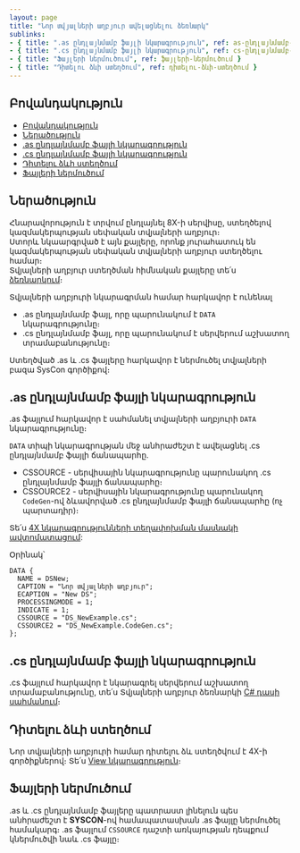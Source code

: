```yaml
---
layout: page
title: "Նոր տվյալների աղբյուր ավելացնելու ձեռնարկ" 
sublinks:
- { title: ".as ընդլայնմամբ ֆայլի նկարագրություն", ref: as-ընդլայնմամբ-ֆայլի-նկարագրություն }
- { title: ".cs ընդլայնմամբ ֆայլի նկարագրություն", ref: cs-ընդլայնմամբ-ֆայլի-նկարագրություն }
- { title: "Ֆայլերի ներմուծում", ref: ֆայլերի-ներմուծում }
- { title: "Դիտելու ձևի ստեղծում", ref: դիտելու-ձևի-ստեղծում }
---
```


## Բովանդակություն

- [Բովանդակություն](#բովանդակություն)
- [Ներածություն](#ներածություն)
- [.as ընդլայնմամբ ֆայլի նկարագրություն](#as-ընդլայնմամբ-ֆայլի-նկարագրություն)
- [.cs ընդլայնմամբ ֆայլի նկարագրություն](#cs-ընդլայնմամբ-ֆայլի-նկարագրություն)
- [Դիտելու ձևի ստեղծում](#դիտելու-ձևի-ստեղծում)
- [Ֆայլերի ներմուծում](#ֆայլերի-ներմուծում)

## Ներածություն

Հնարավորություն է տրվում ընդլայնել 8X-ի սերվիսը, ստեղծելով կազմակերպության սեփական տվյալների աղբյուր։  
Ստորև նկաարգրված է այն քայլերը, որոնք յուրահատուկ են կազմակերպության սեփական տվյալների աղբյուր ստեղծելու համար։  
Տվյալների աղբյուր ստեղծման հիմնական քայլերը տե՛ս [ձեռնարկում](../../server_api/definitions/ds_guide.md)։

Տվյալների աղբյուրի նկարագրման համար հարկավոր է ունենալ

* .as ընդլայնմամբ ֆայլ, որը պարունակում է `DATA` նկարագրությունը։
* .cs ընդլայնմամբ ֆայլ, որը պարունակում է սերվերում աշխատող տրամաբանությունը։

Ստեղծված .as և .cs ֆայլերը հարկավոր է ներմուծել տվյալների բազա SysCon գործիքով։

## .as ընդլայնմամբ ֆայլի նկարագրություն

.as ֆայլում հարկավոր է սահմանել տվյալների աղբյուրի `DATA` նկարագրությունը։

`DATA` տիպի նկարագրության մեջ անհրաժեշտ է ավելացնել .cs ընդլայնմամբ ֆայլի ճանապարհը.

* CSSOURCE - սերվիսային նկարագրությունը պարունակող .cs ընդլայնմամբ ֆայլի ճանապարհը։
* CSSOURCE2 - սերվիսային նկարագրությունը պարունակող `CodeGen`-ով ձևավորված .cs ընդլայնմամբ ֆայլի ճանապարհը (ոչ պարտադիր)։

Տե՛ս [4X նկարագրությունների տեղափոխման մասնակի ավտոմատացում](../../server_api/CodeGen/CodeGen.md):

Օրինակ՝

``` as4x
DATA {
  NAME = DSNew;
  CAPTION = "Նոր տվյալների աղբյուր";
  ECAPTION = "New DS";
  PROCESSINGMODE = 1;
  INDICATE = 1;
  CSSOURCE = "DS_NewExample.cs";
  CSSOURCE2 = "DS_NewExample.CodeGen.cs";
};
```

## .cs ընդլայնմամբ ֆայլի նկարագրություն

.cs ֆայլում հարկավոր է նկարագրել սերվերում աշխատող տրամաբանությունը, տե՛ս Տվյալների աղբյուր ձեռնարկի [C# դասի սահմանում](../../server_api/definitions/ds_guide.md#c-դասի-սահմանում)։

## Դիտելու ձևի ստեղծում

Նոր տվյալների աղբյուրի համար դիտելու ձև ստեղծվում է 4X-ի գործիքներով։ Տե՛ս [View նկարագրություն](https://armsoft.github.io/as4x-docs/HTM/ProgrGuide/Defs/View.html)։

## Ֆայլերի ներմուծում

.as և .cs ընդլայնմամբ ֆայլերը պատրաստ լինելուն պես անհրաժեշտ է **SYSCON**-ով համապատասխան .as ֆայլը ներմուծել համակարգ։
.as ֆայլում `CSSOURCE` դաշտի առկայության դեպքում կներմուծվի նաև .cs ֆայլը։

